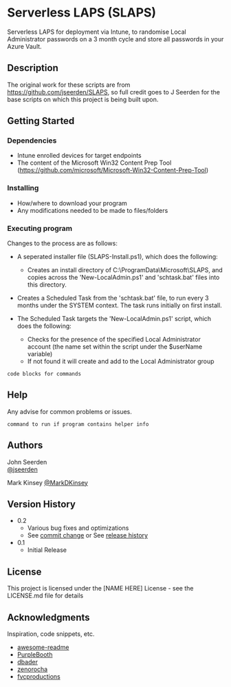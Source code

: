 
# Serverless LAPS (SLAPS)

Serverless LAPS for deployment via Intune, to randomise Local Administrator passwords on a 3 month cycle and store all passwords in your Azure Vault.

## Description

The original work for these scripts are from https://github.com/jseerden/SLAPS, so full credit goes to J Seerden for the base scripts on which this project is being built upon.

## Getting Started

### Dependencies

* Intune enrolled devices for target endpoints
* The content of the Microsoft Win32 Content Prep Tool (https://github.com/microsoft/Microsoft-Win32-Content-Prep-Tool)

### Installing

* How/where to download your program
* Any modifications needed to be made to files/folders

### Executing program

Changes to the process are as follows:

* A seperated installer file (SLAPS-Install.ps1), which does the following:
    - Creates an install directory of C:\ProgramData\Microsoft\SLAPS, and copies across the 'New-LocalAdmin.ps1' and 'schtask.bat' files into this directory.

* Creates a Scheduled Task from the 'schtask.bat' file, to run every 3 months under the SYSTEM context. The task runs initially on first install.

* The Scheduled Task targets the 'New-LocalAdmin.ps1' script, which does the following:
    - Checks for the presence of the specified Local Administrator account (the name set within the script under the $userName variable)
    - If not found it will create and add to the Local Administrator group




```
code blocks for commands
```

## Help

Any advise for common problems or issues.
```
command to run if program contains helper info
```

## Authors

John Seerden  
[@jseerden](https://twitter.com/jseerden)

Mark Kinsey
[@MarkDKinsey](https://twitter.com/MarkDKinsey)

## Version History

* 0.2
    * Various bug fixes and optimizations
    * See [commit change]() or See [release history]()
* 0.1
    * Initial Release

## License

This project is licensed under the [NAME HERE] License - see the LICENSE.md file for details

## Acknowledgments

Inspiration, code snippets, etc.
* [awesome-readme](https://github.com/matiassingers/awesome-readme)
* [PurpleBooth](https://gist.github.com/PurpleBooth/109311bb0361f32d87a2)
* [dbader](https://github.com/dbader/readme-template)
* [zenorocha](https://gist.github.com/zenorocha/4526327)
* [fvcproductions](https://gist.github.com/fvcproductions/1bfc2d4aecb01a834b46)